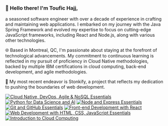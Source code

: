 <!--
**thajj/thajj** is a ✨ _special_ ✨ repository because its `README.md` (this file) appears on your GitHub profile.

Here are some ideas to get you started:

- 🔭 I’m currently working on ...
- 🌱 I’m currently learning ...
- 👯 I’m looking to collaborate on ...
- 🤔 I’m looking for help with ...
- 💬 Ask me about ...
- 📫 How to reach me: ...
- 😄 Pronouns: ...
- ⚡ Fun fact: ...
-->

### 👋 Hello there! I'm Toufic Hajj, 
a seasoned software engineer with over a decade of experience in crafting and maintaining web applications. I embarked on my journey with the Java Spring Framework and evolved my expertise to focus on cutting-edge JavaScript frameworks, including React and Node.js, along with various other technologies.

🌐 Based in Montreal, QC, I'm passionate about staying at the forefront of technological advancements. My commitment to continuous learning is reflected in my pursuit of proficiency in Cloud Native methodologies, backed by multiple IBM certifications in cloud computing, back-end development, and agile methodologies.

🚀 My most recent endeavor is Stonkify, a project that reflects my dedication to pushing the boundaries of web development.


<!--START_SECTION:badges-->
[![Cloud Native, DevOps, Agile & NoSQL Essentials](https://images.credly.com/size/110x110/images/0180c9c4-1723-4e5d-b38e-c439cd445130/image.png)](http://www.credly.com/badges/bd44f204-1490-4d21-a761-70c4106f7c3f "Cloud Native, DevOps, Agile & NoSQL Essentials")
[![Python for Data Science and AI](https://images.credly.com/size/110x110/images/0571ab1d-f43b-43d9-9c68-8ebd0ebd61b7/Python_for_Data_Sci_and_AI_Foundational.png)](http://www.credly.com/badges/23aa365b-2608-4030-b090-d70d6f015183 "Python for Data Science and AI")
[![Node and Express Essentials](https://images.credly.com/size/110x110/images/482f703c-e221-4667-91e6-4322c3210bc0/image.png)](http://www.credly.com/badges/a8a9a6bb-a6d9-4856-b024-b4515898b40c "Node and Express Essentials")
[![Git and GitHub Essentials](https://images.credly.com/size/110x110/images/23859131-d0ff-4f44-900f-bac86165b941/image.png)](http://www.credly.com/badges/ec539dc8-35ce-43e7-8d38-18c85d180ab6 "Git and GitHub Essentials")
[![Front-end Development with React](https://images.credly.com/size/110x110/images/9dcdc294-79a6-47e5-a769-708c29c7c497/image.png)](http://www.credly.com/badges/355b413c-45d0-4e82-972a-adbf6474517e "Front-end Development with React")
[![Web Development with HTML, CSS, JavaScript Essentials](https://images.credly.com/size/110x110/images/6240e108-1407-4773-8621-cc2e4736d4e6/Web_Development_with_HTML-CSS-JavaScript_Essentials.png)](http://www.credly.com/badges/cfd37c1d-d720-4b63-af57-593e8fe83bd8 "Web Development with HTML, CSS, JavaScript Essentials")
[![Introduction to Cloud Computing](https://images.credly.com/size/110x110/images/2d178f89-4816-4190-8c4a-3bdbfec9db01/Dev_Skills_Network_-_Cloud_Computing_Core.png)](http://www.credly.com/badges/19908d5f-4c4e-4dee-b686-457771314e76 "Introduction to Cloud Computing")
<!--END_SECTION:badges-->

